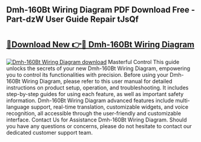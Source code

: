 ## Dmh-160Bt Wiring Diagram PDF Download Free - Part-dzW User Guide Repair tJsQf

# <h2><a href="http://dfi8fx.blite.top/?on=Dmh-160Bt+Wiring+Diagram">🔗Download New 👉🔴 Dmh-160Bt Wiring Diagram</a></h2>

[![Dmh-160Bt Wiring Diagram download](https://i.imgur.com/lujVjoI.png)](http://dfi8fx.blite.top/?on=Dmh-160Bt+Wiring+Diagram)
Masterful Control This guide unlocks the secrets of your new Dmh-160Bt Wiring Diagram, empowering you to control its functionalities with precision. Before using your Dmh-160Bt Wiring Diagram, please refer to this user manual for detailed instructions on product setup, operation, and troubleshooting. It includes step-by-step guides for using each feature, as well as important safety information. Dmh-160Bt Wiring Diagram advanced features include multi-language support, real-time translation, customizable widgets, and voice recognition, all accessible through the user-friendly and customizable interface. Contact Us for Assistance Dmh-160Bt Wiring Diagram. Should you have any questions or concerns, please do not hesitate to contact our dedicated customer support team.
